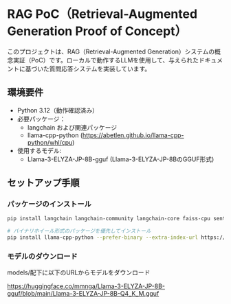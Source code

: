 # RAG PoC（Retrieval-Augmented Generation Proof of Concept）

このプロジェクトは、RAG（Retrieval-Augmented Generation）システムの概念実証（PoC）です。ローカルで動作するLLMを使用して、与えられたドキュメントに基づいた質問応答システムを実装しています。

## 環境要件

- Python 3.12（動作確認済み）
- 必要パッケージ：
  - langchain および関連パッケージ
  - llama-cpp-python (<https://abetlen.github.io/llama-cpp-python/whl/cpu>)
- 使用するモデル:
  - Llama-3-ELYZA-JP-8B-gguf (Llama-3-ELYZA-JP-8BのGGUF形式)

## セットアップ手順

### パッケージのインストール

```bash
pip install langchain langchain-community langchain-core faiss-cpu sentence-transformers

# バイナリホイール形式のパッケージを優先してインストール
pip install llama-cpp-python --prefer-binary --extra-index-url https://abetlen.github.io/llama-cpp-python/whl/cpu
```

### モデルのダウンロード

models/配下に以下のURLからモデルをダウンロード

<https://huggingface.co/mmnga/Llama-3-ELYZA-JP-8B-gguf/blob/main/Llama-3-ELYZA-JP-8B-Q4_K_M.gguf>

